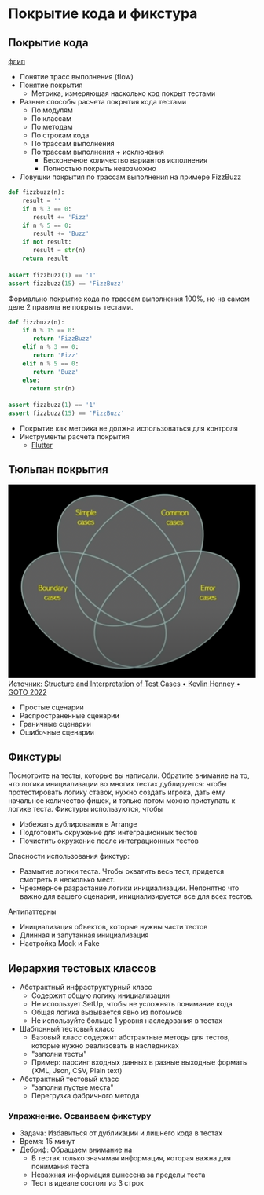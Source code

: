 # Покрытие кода и фикстура

## Покрытие кода
[флип](https://disk.yandex.ru/d/150AIWfx3GU3BP/14_CodeCoverage.jpg)
- Понятие трасс выполнения (flow)
- Понятие покрытия
  - Метрика, измеряющая насколько код покрыт тестами
- Разные способы расчета покрытия кода тестами
  - По модулям
  - По классам
  - По методам
  - По строкам кода
  - По трассам выполнения
  - По трассам выполнения + исключения
    - Бесконечное количество вариантов исполнения
    - Полностью покрыть невозможно
- Ловушки покрытия по трассам выполнения на примере FizzBuzz
```Python
def fizzbuzz(n):
    result = ''
    if n % 3 == 0:
       result += 'Fizz'
    if n % 5 == 0:
       result += 'Buzz'
    if not result:
       result = str(n)
    return result

assert fizzbuzz(1) == '1'
assert fizzbuzz(15) == 'FizzBuzz'
```
Формально покрытие кода по трассам выполнения 100%, но на самом деле 2 правила не покрыты тестами.

```Python
def fizzbuzz(n):
    if n % 15 == 0:
       return 'FizzBuzz'
    elif n % 3 == 0:
       return 'Fizz'
    elif n % 5 == 0:
       return 'Buzz'
    else:
      return str(n)

assert fizzbuzz(1) == '1'
assert fizzbuzz(15) == 'FizzBuzz'
```
- Покрытие как метрика не должна использоваться для контроля
- Инструменты расчета покрытия
  - [Flutter](https://codewithandrea.com/articles/flutter-test-coverage/)

## Тюльпан покрытия
![](Images/fixture-coverage-tulip.png)
[Источник: Structure and Interpretation of Test Cases • Kevlin Henney • GOTO 2022](https://youtu.be/MWsk1h8pv2Q?t=1967)
- Простые сценарии
- Распространенные сценарии
- Граничные сценарии
- Ошибочные сценарии

## Фикстуры
Посмотрите на тесты, которые вы написали. Обратите внимание на то, что логика инициализации во многих тестах дублируется: чтобы протестировать логику ставок, нужно создать игрока, дать ему начальное количество фишек, и только потом можно приступать к логике теста.
Фикстуры используются, чтобы
- Избежать дублирования в Arrange
- Подготовить окружение для интеграционных тестов
- Почистить окружение после интеграционных тестов

Опасности использования фикстур:
- Размытие логики теста. Чтобы охватить весь тест, придется смотреть в несколько мест.
- Чрезмерное разрастание логики инициализации. Непонятно что важно для вашего сценария, инициализируется все для всех тестов.

Антипаттерны
- Инициализация объектов, которые нужны части тестов
- Длинная и запутанная инициализация
- Настройка Mock и Fake

## Иерархия тестовых классов
- Абстрактный инфраструктурный класс
  - Содержит общую логику инициализации
  - Не использует SetUp, чтобы не усложнять понимание кода
  - Общая логика вызывается явно из потомков
  - Не используйте больше 1 уровня наследования в тестах
- Шаблонный тестовый класс
  - Базовый класс содержит абстрактные методы для тестов, которые нужно реализовать в наследниках
  - "заполни тесты"
  - Пример: парсинг входных данных в разные выходные форматы (XML, Json, CSV, Plain text)
- Абстрактный тестовый класс
  - "заполни пустые места"
  - Перегрузка фабричного метода

### Упражнение. Осваиваем фикстуру
- Задача: Избавиться от дубликации и лишнего кода в тестах
- Время: 15 минут
- Дебриф: Обращаем внимание на
  - В тестах только значимая информация, которая важна для понимания теста
  - Неважная информация вынесена за пределы теста
  - Тест в идеале состоит из 3 строк
